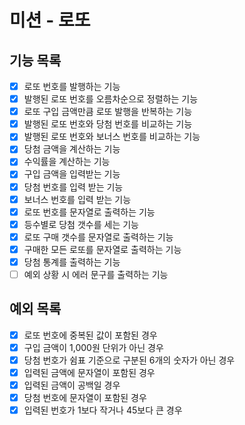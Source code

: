 # 미션 - 로또

## 기능 목록

- [x] 로또 번호를 발행하는 기능
- [x] 발행된 로또 번호를 오름차순으로 정렬하는 기능
- [x] 로또 구입 금액만큼 로또 발행을 반복하는 기능
- [x] 발행된 로또 번호와 당첨 번호를 비교하는 기능
- [x] 발행된 로또 번호와 보너스 번호를 비교하는 기능
- [x] 당첨 금액을 계산하는 기능
- [x] 수익률을 계산하는 기능
- [x] 구입 금액을 입력받는 기능
- [x] 당첨 번호를 입력 받는 기능
- [x] 보너스 번호를 입력 받는 기능
- [x] 로또 번호를 문자열로 출력하는 기능
- [x] 등수별로 당첨 갯수를 세는 기능
- [x] 로또 구매 갯수를 문자열로 출력하는 기능
- [x] 구매한 모든 로또를 문자열로 출력하는 기능
- [x] 당첨 통계를 출력하는 기능
- [ ] 예외 상황 시 에러 문구를 출력하는 기능

## 예외 목록

- [x] 로또 번호에 중복된 값이 포함된 경우
- [x] 구입 금액이 1,000원 단위가 아닌 경우
- [x] 당첨 번호가 쉼표 기준으로 구분된 6개의 숫자가 아닌 경우
- [x] 입력된 금액에 문자열이 포함된 경우
- [x] 입력된 금액이 공백일 경우
- [x] 당첨 번호에 문자열이 포함된 경우
- [x] 입력된 번호가 1보다 작거나 45보다 큰 경우
